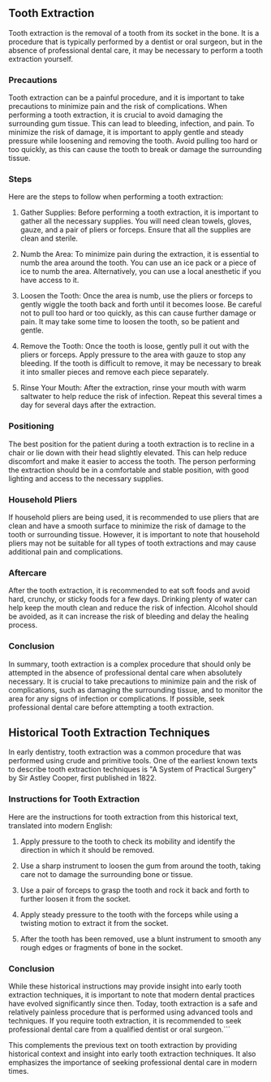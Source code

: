 ## Tooth Extraction

Tooth extraction is the removal of a tooth from its socket in the bone. It is a procedure that is typically performed by a dentist or oral surgeon, but in the absence of professional dental care, it may be necessary to perform a tooth extraction yourself.

### Precautions

Tooth extraction can be a painful procedure, and it is important to take precautions to minimize pain and the risk of complications. When performing a tooth extraction, it is crucial to avoid damaging the surrounding gum tissue. This can lead to bleeding, infection, and pain. To minimize the risk of damage, it is important to apply gentle and steady pressure while loosening and removing the tooth. Avoid pulling too hard or too quickly, as this can cause the tooth to break or damage the surrounding tissue.

### Steps

Here are the steps to follow when performing a tooth extraction:

1. Gather Supplies: Before performing a tooth extraction, it is important to gather all the necessary supplies. You will need clean towels, gloves, gauze, and a pair of pliers or forceps. Ensure that all the supplies are clean and sterile.

2. Numb the Area: To minimize pain during the extraction, it is essential to numb the area around the tooth. You can use an ice pack or a piece of ice to numb the area. Alternatively, you can use a local anesthetic if you have access to it.

3. Loosen the Tooth: Once the area is numb, use the pliers or forceps to gently wiggle the tooth back and forth until it becomes loose. Be careful not to pull too hard or too quickly, as this can cause further damage or pain. It may take some time to loosen the tooth, so be patient and gentle.

4. Remove the Tooth: Once the tooth is loose, gently pull it out with the pliers or forceps. Apply pressure to the area with gauze to stop any bleeding. If the tooth is difficult to remove, it may be necessary to break it into smaller pieces and remove each piece separately.

5. Rinse Your Mouth: After the extraction, rinse your mouth with warm saltwater to help reduce the risk of infection. Repeat this several times a day for several days after the extraction.

### Positioning

The best position for the patient during a tooth extraction is to recline in a chair or lie down with their head slightly elevated. This can help reduce discomfort and make it easier to access the tooth. The person performing the extraction should be in a comfortable and stable position, with good lighting and access to the necessary supplies.

### Household Pliers

If household pliers are being used, it is recommended to use pliers that are clean and have a smooth surface to minimize the risk of damage to the tooth or surrounding tissue. However, it is important to note that household pliers may not be suitable for all types of tooth extractions and may cause additional pain and complications.

### Aftercare

After the tooth extraction, it is recommended to eat soft foods and avoid hard, crunchy, or sticky foods for a few days. Drinking plenty of water can help keep the mouth clean and reduce the risk of infection. Alcohol should be avoided, as it can increase the risk of bleeding and delay the healing process.

### Conclusion

In summary, tooth extraction is a complex procedure that should only be attempted in the absence of professional dental care when absolutely necessary. It is crucial to take precautions to minimize pain and the risk of complications, such as damaging the surrounding tissue, and to monitor the area for any signs of infection or complications. If possible, seek professional dental care before attempting a tooth extraction.

## Historical Tooth Extraction Techniques

In early dentistry, tooth extraction was a common procedure that was performed using crude and primitive tools. One of the earliest known texts to describe tooth extraction techniques is "A System of Practical Surgery" by Sir Astley Cooper, first published in 1822.

### Instructions for Tooth Extraction

Here are the instructions for tooth extraction from this historical text, translated into modern English:

1. Apply pressure to the tooth to check its mobility and identify the direction in which it should be removed.

2. Use a sharp instrument to loosen the gum from around the tooth, taking care not to damage the surrounding bone or tissue.

3. Use a pair of forceps to grasp the tooth and rock it back and forth to further loosen it from the socket.

4. Apply steady pressure to the tooth with the forceps while using a twisting motion to extract it from the socket.

5. After the tooth has been removed, use a blunt instrument to smooth any rough edges or fragments of bone in the socket.

### Conclusion

While these historical instructions may provide insight into early tooth extraction techniques, it is important to note that modern dental practices have evolved significantly since then. Today, tooth extraction is a safe and relatively painless procedure that is performed using advanced tools and techniques. If you require tooth extraction, it is recommended to seek professional dental care from a qualified dentist or oral surgeon.```

This complements the previous text on tooth extraction by providing historical context and insight into early tooth extraction techniques. It also emphasizes the importance of seeking professional dental care in modern times.
